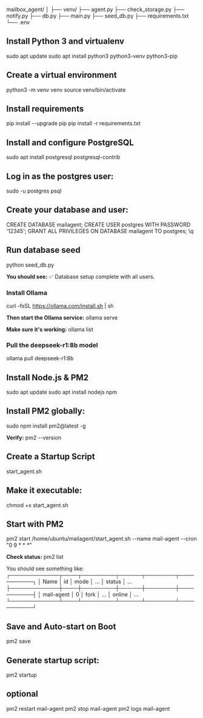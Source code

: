 mailbox_agent/
│
├── venv/
├── agent.py
├── check_storage.py
├── notify.py
├── db.py
├── main.py
├── seed_db.py
├── requirements.txt
└── .env

## Install Python 3 and virtualenv
sudo apt update
sudo apt install python3 python3-venv python3-pip

## Create a virtual environment
python3 -m venv venv
source venv/bin/activate

## Install requirements
pip install --upgrade pip
pip install -r requirements.txt

## Install and configure PostgreSQL
sudo apt install postgresql postgresql-contrib

## Log in as the postgres user:
sudo -u postgres psql

## Create your database and user:
CREATE DATABASE mailagent;
CREATE USER postgres WITH PASSWORD '12345';
GRANT ALL PRIVILEGES ON DATABASE mailagent TO postgres;
\q

## Run database seed
python seed_db.py

**You should see:** 
✅ Database setup complete with all users.

### Install Ollama
curl -fsSL https://ollama.com/install.sh | sh

**Then start the Ollama service:** 
ollama serve

**Make sure it's working:** 
ollama list

### Pull the deepseek-r1:8b model
ollama pull deepseek-r1:8b

## Install Node.js & PM2
sudo apt update
sudo apt install nodejs npm

## Install PM2 globally:
sudo npm install pm2@latest -g

**Verify:**
pm2 --version

## Create a Startup Script
start_agent.sh

## Make it executable:
chmod +x start_agent.sh

## Start with PM2
pm2 start /home/ubuntu/mailagent/start_agent.sh --name mail-agent --cron "0 9 * * *"

**Check status:**
pm2 list

You should see something like:
┌─────────────┬────┬─────────┬──────┬────────┬───────────┐
│ Name        │ id │ mode    │ ...  │ status │ ...
├─────────────┼────┼─────────┼──────┼────────┼───────────┤
│ mail-agent  │ 0  │ fork    │ ...  │ online │ ...
└─────────────┴────┴─────────┴──────┴────────┴───────────┘

## Save and Auto-start on Boot
pm2 save

## Generate startup script:
pm2 startup

## optional
pm2 restart mail-agent
pm2 stop mail-agent
pm2 logs mail-agent



